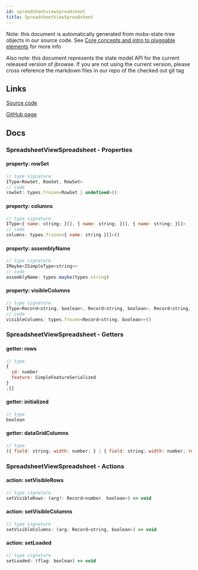 ```yaml
---
id: spreadsheetviewspreadsheet
title: SpreadsheetViewSpreadsheet
---
```


Note: this document is automatically generated from mobx-state-tree objects in
our source code. See
[Core concepts and intro to pluggable elements](/docs/developer_guide/) for more
info

Also note: this document represents the state model API for the current released
version of jbrowse. If you are not using the current version, please cross
reference the markdown files in our repo of the checked out git tag

## Links

[Source code](https://github.com/GMOD/jbrowse-components/blob/main/plugins/spreadsheet-view/src/SpreadsheetView/SpreadsheetModel.tsx)

[GitHub page](https://github.com/GMOD/jbrowse-components/tree/main/website/docs/models/SpreadsheetViewSpreadsheet.md)

## Docs

### SpreadsheetViewSpreadsheet - Properties

#### property: rowSet

```js
// type signature
IType<RowSet, RowSet, RowSet>
// code
rowSet: types.frozen<RowSet | undefined>()
```

#### property: columns

```js
// type signature
IType<{ name: string; }[], { name: string; }[], { name: string; }[]>
// code
columns: types.frozen<{ name: string }[]>()
```

#### property: assemblyName

```js
// type signature
IMaybe<ISimpleType<string>>
// code
assemblyName: types.maybe(types.string)
```

#### property: visibleColumns

```js
// type signature
IType<Record<string, boolean>, Record<string, boolean>, Record<string, boolean>>
// code
visibleColumns: types.frozen<Record<string, boolean>>()
```

### SpreadsheetViewSpreadsheet - Getters

#### getter: rows

```js
// type
{
  id: number
  feature: SimpleFeatureSerialized
}
;[]
```

#### getter: initialized

```js
// type
boolean
```

#### getter: dataGridColumns

```js
// type
({ field: string; width: number; } | { field: string; width: number; renderCell: ({ row }: GridRenderCellParams<{ id: number; feature: SimpleFeatureSerialized; }, any, any, GridTreeNodeWithRender>) => Element | "N/A"; valueGetter?: undefined; valueFormatter?: undefined; } | { ...; })[]
```

### SpreadsheetViewSpreadsheet - Actions

#### action: setVisibleRows

```js
// type signature
setVisibleRows: (arg?: Record<number, boolean>) => void
```

#### action: setVisibleColumns

```js
// type signature
setVisibleColumns: (arg: Record<string, boolean>) => void
```

#### action: setLoaded

```js
// type signature
setLoaded: (flag: boolean) => void
```
